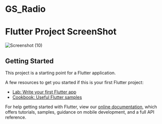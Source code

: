 # GS_Radio

# Flutter Project ScreenShot

![Screenshot (10)](https://user-images.githubusercontent.com/60997184/145612775-897699d7-d7fe-40aa-b160-f85659a0f7dd.png)

## Getting Started

This project is a starting point for a Flutter application.

A few resources to get you started if this is your first Flutter project:

- [Lab: Write your first Flutter app](https://flutter.dev/docs/get-started/codelab)
- [Cookbook: Useful Flutter samples](https://flutter.dev/docs/cookbook)

For help getting started with Flutter, view our
[online documentation](https://flutter.dev/docs), which offers tutorials,
samples, guidance on mobile development, and a full API reference.
